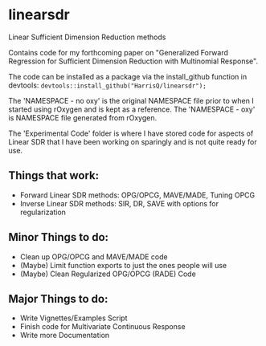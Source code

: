# linearsdr
 Linear Sufficient Dimension Reduction methods

Contains code for my forthcoming paper on "Generalized Forward Regression for Sufficient Dimension Reduction with Multinomial Response". 

The code can be installed as a package via the install_github function in devtools:
`devtools::install_github("HarrisQ/linearsdr");`

The 'NAMESPACE - no oxy' is the original NAMESPACE file prior to when I started using rOxygen and is kept as a reference.
The 'NAMESPACE - oxy' is NAMESPACE file generated from rOxygen.

The 'Experimental Code' folder is where I have stored code for aspects of Linear SDR that I have been working on sparingly and is not quite ready for use. 

Things that work:
---
* Forward Linear SDR methods: OPG/OPCG, MAVE/MADE, Tuning OPCG  
* Inverse Linear SDR methods: SIR, DR, SAVE with options for regularization  

Minor Things to do:
---
* Clean up OPG/OPCG and MAVE/MADE code  
* (Maybe) Limit function exports to just the ones people will use  
* (Maybe) Clean Regularized OPG/OPCG (RADE) Code  

Major Things to do:
---
* Write Vignettes/Examples Script  
* Finish code for Multivariate Continuous Response   
* Write more Documentation  




